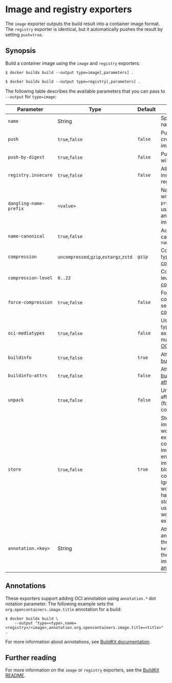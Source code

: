 # Image and registry exporters

The `image` exporter outputs the build result into a container image format. The
`registry` exporter is identical, but it automatically pushes the result by
setting `push=true`.

## Synopsis

Build a container image using the `image` and `registry` exporters:

```console
$ docker buildx build --output type=image[,parameters] .
```

```console
$ docker buildx build --output type=registry[,parameters] .
```

The following table describes the available parameters that you can pass to
`--output` for `type=image`:

| Parameter              | Type                                   | Default | Description                                                                                                                                                                                                                         |
| ---------------------- | -------------------------------------- | ------- | ----------------------------------------------------------------------------------------------------------------------------------------------------------------------------------------------------------------------------------- |
| `name`                 | String                                 |         | Specify image name(s)                                                                                                                                                                                                               |
| `push`                 | `true`,`false`                         | `false` | Push after creating the image.                                                                                                                                                                                                      |
| `push-by-digest`       | `true`,`false`                         | `false` | Push image without name.                                                                                                                                                                                                            |
| `registry.insecure`    | `true`,`false`                         | `false` | Allow pushing to insecure registry.                                                                                                                                                                                                 |
| `dangling-name-prefix` | `<value>`                              |         | Name image with `prefix@<digest>`, used for anonymous images                                                                                                                                                                        |
| `name-canonical`       | `true`,`false`                         |         | Add additional canonical name `name@<digest>`                                                                                                                                                                                       |
| `compression`          | `uncompressed`,`gzip`,`estargz`,`zstd` | `gzip`  | Compression type, see [compression][1]                                                                                                                                                                                              |
| `compression-level`    | `0..22`                                |         | Compression level, see [compression][1]                                                                                                                                                                                             |
| `force-compression`    | `true`,`false`                         | `false` | Forcefully apply compression, see [compression][1]                                                                                                                                                                                  |
| `oci-mediatypes`       | `true`,`false`                         | `false` | Use OCI media types in exporter manifests, see [OCI Media types][2]                                                                                                                                                                 |
| `buildinfo`            | `true`,`false`                         | `true`  | Attach inline [build info][3]                                                                                                                                                                                                       |
| `buildinfo-attrs`      | `true`,`false`                         | `false` | Attach inline [build info attributes][3]                                                                                                                                                                                            |
| `unpack`               | `true`,`false`                         | `false` | Unpack image after creation (for use with containerd)                                                                                                                                                                               |
| `store`                | `true`,`false`                         | `true`  | Store the result images to the worker's (for example, containerd) image store, and ensures that the image has all blobs in the content store. Ignored if the worker doesn't have image store (when using OCI workers, for example). |
| `annotation.<key>`     | String                                 |         | Attach an annotation with the respective `key` and `value` to the built image,see [annotations][4]                                                                                                                                  |

[1]: index.md#compression
[2]: index.md#oci-media-types
[3]: index.md#build-info
[4]: #annotations

## Annotations

These exporters support adding OCI annotation using `annotation.*` dot notation
parameter. The following example sets the `org.opencontainers.image.title`
annotation for a build:

```console
$ docker buildx build \
    --output "type=<type>,name=<registry>/<image>,annotation.org.opencontainers.image.title=<title>" .
```

For more information about annotations, see
[BuildKit documentation](https://github.com/moby/buildkit/blob/master/docs/annotations.md).

## Further reading

For more information on the `image` or `registry` exporters, see the
[BuildKit README](https://github.com/moby/buildkit/blob/master/README.md#imageregistry).
